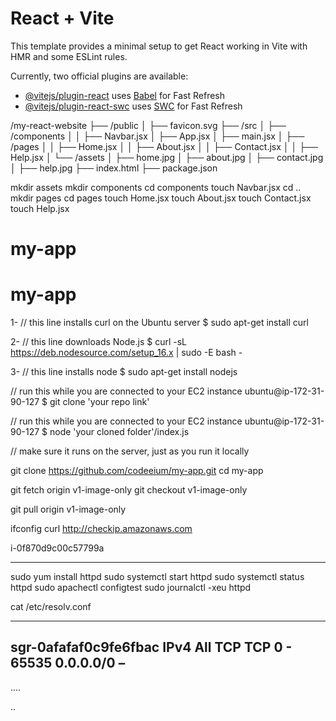 # React + Vite

This template provides a minimal setup to get React working in Vite with HMR and some ESLint rules.

Currently, two official plugins are available:

- [@vitejs/plugin-react](https://github.com/vitejs/vite-plugin-react/blob/main/packages/plugin-react/README.md) uses [Babel](https://babeljs.io/) for Fast Refresh
- [@vitejs/plugin-react-swc](https://github.com/vitejs/vite-plugin-react-swc) uses [SWC](https://swc.rs/) for Fast Refresh


/my-react-website
├── /public
│   ├── favicon.svg
├── /src
│   ├── /components
│   │   ├── Navbar.jsx
│   ├── App.jsx
│   ├── main.jsx
│   ├── /pages
│   │   ├── Home.jsx
│   │   ├── About.jsx
│   │   ├── Contact.jsx
│   │   ├── Help.jsx
│   └── /assets
│       ├── home.jpg
│       ├── about.jpg
│       ├── contact.jpg
│       ├── help.jpg
├── index.html
├── package.json

mkdir assets
mkdir components
cd components
touch Navbar.jsx
cd .. 
mkdir pages
cd pages
touch Home.jsx
touch About.jsx
touch Contact.jsx
touch Help.jsx
# my-app
# my-app


1- // this line installs curl on the Ubuntu server
$ sudo apt-get install curl

2- // this line downloads Node.js
$ curl -sL https://deb.nodesource.com/setup_16.x | sudo -E bash -

3- // this line installs node
$ sudo apt-get install nodejs

// run this while you are connected to your EC2 instance
ubuntu@ip-172-31-90-127 $ git clone 'your repo link'

// run this while you are connected to your EC2 instance
ubuntu@ip-172-31-90-127 $ node 'your cloned folder'/index.js

// make sure it runs on the server, just as you run it locally

git clone https://github.com/codeeium/my-app.git
cd my-app


git fetch origin v1-image-only
git checkout v1-image-only

git pull origin v1-image-only

ifconfig
curl http://checkip.amazonaws.com

i-0f870d9c00c57799a

---
sudo yum install httpd
sudo systemctl start httpd
sudo systemctl status httpd
sudo apachectl configtest
sudo journalctl -xeu httpd


cat /etc/resolv.conf

---------------

sgr-0afafaf0c9fe6fbac
IPv4
All TCP
TCP
0 - 65535
0.0.0.0/0
–
---------------

....

..

